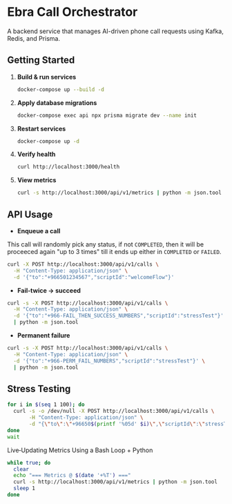 # Ebra Call Orchestrator

A backend service that manages AI-driven phone call requests using Kafka, Redis, and Prisma.

## Getting Started

1. **Build & run services**

   ```bash
   docker-compose up --build -d
   ```

2. **Apply database migrations**

   ```bash
   docker-compose exec api npx prisma migrate dev --name init
   ```

3. **Restart services**

   ```bash
   docker-compose up -d
   ```

4. **Verify health**

   ```bash
   curl http://localhost:3000/health
   ```

5. **View metrics**

   ```bash
   curl -s http://localhost:3000/api/v1/metrics | python -m json.tool
   ```

## API Usage

* **Enqueue a call**

This call will randomly pick any status, if not `COMPLETED`, then it will be proceeced again "up to 3 times" till it ends up either in `COMPLETED` or `FAILED`.

```bash
curl -X POST http://localhost:3000/api/v1/calls \
  -H "Content-Type: application/json" \
  -d '{"to":"+966501234567","scriptId":"welcomeFlow"}'
```

* **Fail‑twice → succeed**

```bash
curl -s -X POST http://localhost:3000/api/v1/calls \
  -H "Content-Type: application/json" \
  -d '{"to":"+966-FAIL_THEN_SUCCESS_NUMBERS","scriptId":"stressTest"}' \
  | python -m json.tool
  ```

* **Permanent failure**

```bash
curl -s -X POST http://localhost:3000/api/v1/calls \
  -H "Content-Type: application/json" \
  -d '{"to":"+966-PERM_FAIL_NUMBERS","scriptId":"stressTest"}' \
  | python -m json.tool
```

## Stress Testing

```bash
for i in $(seq 1 100); do
  curl -s -o /dev/null -X POST http://localhost:3000/api/v1/calls \
       -H "Content-Type: application/json" \
       -d "{\"to\":\"+96650$(printf '%05d' $i)\",\"scriptId\":\"stressTest\"}" &
done
wait
```

Live‑Updating Metrics Using a Bash Loop + Python

```bash
while true; do
  clear
  echo "=== Metrics @ $(date '+%T') ==="
  curl -s http://localhost:3000/api/v1/metrics | python -m json.tool
  sleep 1
done
```